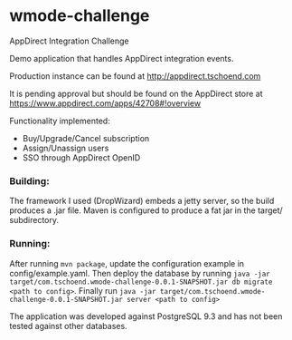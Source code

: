 # wmode-challenge
AppDirect Integration Challenge


Demo application that handles AppDirect integration events.

Production instance can be found at http://appdirect.tschoend.com

It is pending approval but should be found on the AppDirect store at https://www.appdirect.com/apps/42708#!overview

Functionality implemented:

- Buy/Upgrade/Cancel subscription
- Assign/Unassign users
- SSO through AppDirect OpenID

### Building:
The framework I used (DropWizard) embeds a jetty server, so the build produces a .jar file. Maven is configured to produce a 
fat jar in the target/ subdirectory.

### Running:
After running `mvn package`, update the configuration example in config/example.yaml.
Then deploy the database by running `java -jar target/com.tschoend.wmode-challenge-0.0.1-SNAPSHOT.jar db migrate <path to config>`.
Finally run `java -jar target/com.tschoend.wmode-challenge-0.0.1-SNAPSHOT.jar server <path to config>`

The application was developed against PostgreSQL 9.3 and has not been tested against other databases.
